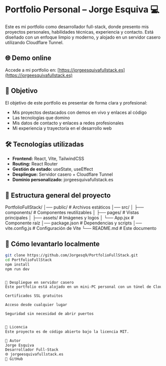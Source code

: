 # Portfolio Personal – Jorge Esquiva 💻

Este es mi portfolio como desarrollador full-stack, donde presento mis proyectos personales, habilidades técnicas, experiencia y contacto. Está diseñado con un enfoque limpio y moderno, y alojado en un servidor casero utilizando Cloudflare Tunnel.

## 🌐 Demo online

Accede a mi portfolio en: [https://jorgeesquivafullstack.es](https://jorgeesquivafullstack.es)

## 🎯 Objetivo

El objetivo de este portfolio es presentar de forma clara y profesional:

- Mis proyectos destacados con demos en vivo y enlaces al código
- Las tecnologías que domino
- Mis datos de contacto y enlaces a redes profesionales
- Mi experiencia y trayectoria en el desarrollo web

## 🛠 Tecnologías utilizadas

- **Frontend:** React, Vite, TailwindCSS
- **Routing:** React Router
- **Gestión de estado:** useState, useEffect
- **Despliegue:** Servidor casero + Cloudflare Tunnel
- **Dominio personalizado:** jorgeesquivafullstack.es

## 📂 Estructura general del proyecto

PortfolioFullStack/
│── public/ # Archivos estáticos
│── src/
│ ├── components/ # Componentes reutilizables
│ ├── pages/ # Vistas principales
│ ├── assets/ # Imágenes y logos
│ └── App.jsx # Componente raíz
│── package.json # Dependencias y scripts
│── vite.config.js # Configuración de Vite
└── README.md # Este documento


## 🚀 Cómo levantarlo localmente

```bash
git clone https://github.com/Jorgesq9/PortfolioFullStack.git
cd PortfolioFullStack
npm install
npm run dev


📡 Despliegue en servidor casero
Este portfolio está alojado en un mini-PC personal con un túnel de Cloudflare activo 24/7, lo que garantiza:

Certificados SSL gratuitos

Acceso desde cualquier lugar

Seguridad sin necesidad de abrir puertos


📜 Licencia
Este proyecto es de código abierto bajo la licencia MIT.

👤 Autor
Jorge Esquiva
Desarrollador Full-Stack
🌐 jorgeesquivafullstack.es
🐙 GitHub

